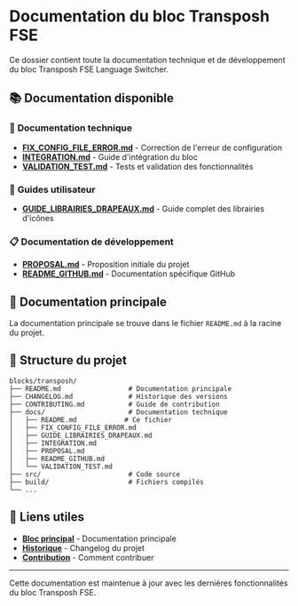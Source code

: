 # Documentation du bloc Transposh FSE

Ce dossier contient toute la documentation technique et de développement du bloc Transposh FSE Language Switcher.

## 📚 Documentation disponible

### 🔧 **Documentation technique**

- **[FIX_CONFIG_FILE_ERROR.md](FIX_CONFIG_FILE_ERROR.md)** - Correction de l'erreur de configuration
- **[INTEGRATION.md](INTEGRATION.md)** - Guide d'intégration du bloc
- **[VALIDATION_TEST.md](VALIDATION_TEST.md)** - Tests et validation des fonctionnalités

### 🎨 **Guides utilisateur**

- **[GUIDE_LIBRAIRIES_DRAPEAUX.md](GUIDE_LIBRAIRIES_DRAPEAUX.md)** - Guide complet des librairies d'icônes

### 📋 **Documentation de développement**

- **[PROPOSAL.md](PROPOSAL.md)** - Proposition initiale du projet
- **[README_GITHUB.md](README_GITHUB.md)** - Documentation spécifique GitHub

## 🎯 Documentation principale

La documentation principale se trouve dans le fichier `README.md` à la racine du projet.

## 📝 Structure du projet

```
blocks/transposh/
├── README.md                 # Documentation principale
├── CHANGELOG.md              # Historique des versions
├── CONTRIBUTING.md           # Guide de contribution
├── docs/                     # Documentation technique
│   ├── README.md            # Ce fichier
│   ├── FIX_CONFIG_FILE_ERROR.md
│   ├── GUIDE_LIBRAIRIES_DRAPEAUX.md
│   ├── INTEGRATION.md
│   ├── PROPOSAL.md
│   ├── README_GITHUB.md
│   └── VALIDATION_TEST.md
├── src/                      # Code source
├── build/                    # Fichiers compilés
└── ...
```

## 🚀 Liens utiles

- **[Bloc principal](../README.md)** - Documentation principale
- **[Historique](../CHANGELOG.md)** - Changelog du projet
- **[Contribution](../CONTRIBUTING.md)** - Comment contribuer

---

Cette documentation est maintenue à jour avec les dernières fonctionnalités du bloc Transposh FSE.
